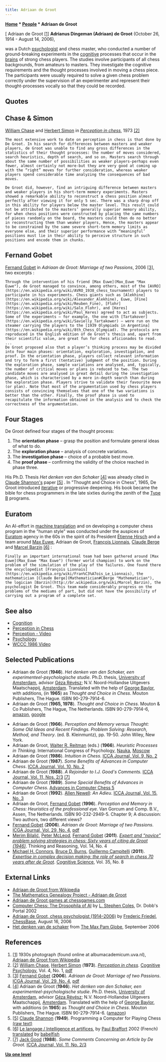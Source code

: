 ```yaml
---
title: Adriaan de Groot
---
```

**[Home](Home "Home") * [People](People "People") * Adriaan de Groot**

\[ Adriaan de Groot <a id="cite-note-1" href="#cite-ref-1">[1]</a>
**Adrianus Dingeman (Adriaan) de Groot** (October 26, 1914 - August 14, 2006),

was a Dutch [psychologist](Category:Psychologist "Category:Psychologist") and chess master, who conducted a number of ground-breaking experiments in the [cognitive](Cognition "Cognition") processes that occur in the [brains](https://en.wikipedia.org/wiki/Brain) of strong chess players. The studies involve participants of all chess backgrounds, from amateurs to masters. They investigate the cognitive requirements and the thought processes involved in moving a chess piece. The participants were usually required to solve a given chess problem correctly under the supervision of an experimenter and represent their thought-processes vocally so that they could be recorded.

## Quotes

## Chase & Simon

[William Chase](William_Chase "William Chase") and [Herbert Simon](Herbert_Simon "Herbert Simon") in *[Perception in chess](William_Chase#Perception "William Chase")*, 1973 <a id="cite-note-2" href="#cite-ref-2">[2]</a>

```
The most extensive work to date on perception in chess is that done by De Groot. In his search for differences between masters and weaker players, de Groot was unable to find any gross differences in the statistics of their thought processes: the number of moves considered, search heuristics, depth of search, and so on. Masters search through about the same number of possibilities as weaker players-perhaps even fewer, almost certainly not more-but they are very good at coming up with the “right” moves for further consideration, whereas weaker players spend considerable time analyzing the consequences of bad moves.

```

```
De Groot did, however, find an intriguing difference between masters and weaker players in his short-term memory experiments. Masters showed a remarkable ability to reconstruct a chess position almost perfectly after viewing it for only 5 sec. There was a sharp drop off in this ability for players below the master level. This result could not be attributed to the masters’ generally superior memory ability, for when chess positions were constructed by placing the same numbers of pieces randomly on the board, the masters could then do no better in reconstructing them than weaker players, Hence, the masters appear to be constrained by the same severe short-term memory limits as everyone else, and their superior performance with “meaningful’ positions must lie in their ability to perceive structure in such positions and encode them in chunks. 

```

## Fernand Gobet

[Fernand Gobet](Fernand_Gobet "Fernand Gobet") in *Adriaan de Groot: Marriage of two Passions*, 2006 <a id="cite-note-3" href="#cite-ref-3">[3]</a>, two excerpts :

```
Through the intervention of his friend [Max Euwe](Max_Euwe "Max Euwe"), de Groot managed to convince, among others, most of the [AVRO](https://en.wikipedia.org/wiki/AVRO_1938_chess_tournament) players to participate in his experiments. Chess giants such as [Alekhine](https://en.wikipedia.org/wiki/Alexander_Alekhine), Euwe, [Fine](https://en.wikipedia.org/wiki/Reuben_Fine), [Flohr](https://en.wikipedia.org/wiki/Salo_Flohr), and [Keres](https://en.wikipedia.org/wiki/Paul_Keres) agreed to act as subjects. Some of the experiments – for example, the one with [Tartakover](https://en.wikipedia.org/wiki/Savielly_Tartakower) – were run on the steamer carrying the players to the [1939 Olympiads in Argentina](https://en.wikipedia.org/wiki/8th_Chess_Olympiad). The protocols are reproduced in the English edition of de Groot’s thesis and, apart from their scientific value, are great fun for chess aficionados to read. 
...
De Groot proposed also that a player’s thinking process may be divided into four main phases: orientation, exploration, investigation, and proof. In the orientation phase, players collect relevant information and try to form a first (tentative) judgment of the position. During the exploration phase, sample variations are analysed, and, typically, the number of critical moves or plans is reduced to two. The two candidate moves are analysed in great detail during the investigation phase, which is characterised by a more in-depth search than during the exploration phase. Players strive to validate their favourite move (or plan). Note that most of the argumentation used by chess players consists of convincing themselves that one of the two variations is better than the other. Finally, the proof phase is used to recapitulate the information obtained in the analysis and to check the correctness of the argumentation. 

```

## Four Stages

De Groot defined four stages of the thought process:

1. The **orientation phase** – grasp the position and formulate general ideas of what to do.
1. The **exploration phase** – analysis of concrete variations.
1. The **investigation phase** – choice of a probable best move.
1. The **proof phase** – confirming the validity of the choice reached in phase three.

His Ph.D. Thesis *Het denken van den Schaker* <a id="cite-note-4" href="#cite-ref-4">[4]</a> was already cited in [Claude Shannon's](Claude_Shannon "Claude Shannon") paper <a id="cite-note-5" href="#cite-ref-5">[5]</a> . In "Thought and Choice in Chess", 1965, De Groot introduced [iterative](Iterative_Deepening "Iterative Deepening") or progressive deepening. His book became the bible for chess programmers in the late sixties during the zenith of the [Type B](Type_B_Strategy "Type B Strategy") programs.

## Euratom

An AI-effort in [machine translation](https://en.wikipedia.org/wiki/Machine_translation) and on developing a computer chess program in the "human style" was conducted under the auspices of [Euratom](https://en.wikipedia.org/wiki/European_Atomic_Energy_Community) agency in the 60s in the spirit of its President [Étienne Hirsch](https://en.wikipedia.org/wiki/%C3%89tienne_Hirsch) and a team around [Max Euwe](Max_Euwe "Max Euwe"), Adriaan de Groot, [François Lionnais](https://en.wikipedia.org/wiki/Fran%C3%A7ois_Le_Lionnais), [Claude Berge](Mathematician#CBerge "Mathematician") and [Marcel Barzin](http://br.wikipedia.org/wiki/Marcel_Barzin) <a id="cite-note-6" href="#cite-ref-6">[6]</a> :

```
Finally an important international team had been gathered around [Max Euwe](Max_Euwe "Max Euwe") (former world champion) to work on the problem of the simulation of the play of the failures. One found there the encyclopedist [François Lionnais](https://en.wikipedia.org/wiki/Fran%C3%A7ois_Le_Lionnais), the mathematician [Claude Berge](Mathematician#CBerge "Mathematician"), the logician [Barzin](http://br.wikipedia.org/wiki/Marcel_Barzin), the psychologist De Groot. This team made considerably progress on the problems of the mediums of part, but did not have the possibility of carrying out a program of a complete set. 

```

## See also

- [Cognition](Cognition "Cognition")
- [Perception in Chess](William_Chase#Perception "William Chase")
- [Perception - Video](William_Chase#Video "William Chase")
- [Psychology](index.php?title=Psychology&action=edit&redlink=1 "Psychology (page does not exist)")
- [WCCC 1986 Video](WCCC_1986#Video "WCCC 1986")

## Selected Publications

- Adriaan de Groot (**1946**). *Het denken van den Schaker, een experimenteel-psychologische studie.* Ph.D. thesis, [University of Amsterdam](https://en.wikipedia.org/wiki/University_of_Amsterdam), advisor [Géza Révész](Mathematician#Revesz "Mathematician"); N.V. Noord-Hollandse Uitgevers Maatschappij, [Amsterdam](https://en.wikipedia.org/wiki/Amsterdam). Translated with the help of [George Baylor](George_Baylor "George Baylor"), with additions, (in **1965**) as *Thought and Choice in Chess*. Mouton Publishers, The Hague. ISBN 90-279-7914-6.
- Adriaan de Groot (**1965, 1978**). *Thought and Choice in Chess*. Mouton & Co Publishers, The Hague, The Netherlands. ISBN 90-279-7914-6, [amazon](http://www.amazon.com/gp/reader/9027979146/ref=sib_dp_pt#reader-link), [google](http://books.google.com/books?vid=ISBN9789053569986)

[](http://books.google.com/books?vid=ISBN9789053569986)

- Adriaan de Groot (**1966**). *Perception and Memory versus Thought: Some Old Ideas and Recent Findings. Problem Solving: Research, Method, and Theory*. (ed. B. Kleinmuntz), pp. 19-50. John Wiley, New York.
- Adriaan de Groot, [Walter R. Reitman](Walter_R._Reitman "Walter R. Reitman") (eds.) (**1966**). *Heuristic Processes in Thinking*. International Congress of Psychology, [Nauka](https://en.wikipedia.org/wiki/Nauka_%28publisher%29), [Moscow](https://en.wikipedia.org/wiki/Moscow)
- Adriaan de Groot (**1986**). *Intuition in Chess*. [ICCA Journal, Vol. 9, No. 2](ICGA_Journal#9_2 "ICGA Journal")
- Adriaan de Groot (**1987**). *Some Benefits of Advances in Computer Chess*. [ICCA Journal, Vol. 10, No. 2](ICGA_Journal#10_2 "ICGA Journal")
- Adriaan de Groot (**1988**). *A Rejoinder to I.J. Good's Comments*. [ICCA Journal, Vol. 11, Nos. 2/3](ICGA_Journal#11_23 "ICGA Journal") <a id="cite-note-7" href="#cite-ref-7">[7]</a>
- Adriaan de Groot (**1989**). *Some Special Benefits of Advances in Computer Chess*. [Advances in Computer Chess 5](Advances_in_Computer_Chess_5 "Advances in Computer Chess 5")
- Adriaan de Groot (**1992**). [Allen Newell](Allen_Newell "Allen Newell"): *An Adieu*. [ICCA Journal, Vol. 15, No. 3](ICGA_Journal#15_3 "ICGA Journal")
- Adriaan de Groot, [Fernand Gobet](Fernand_Gobet "Fernand Gobet") (**1996**). *Perception and Memory in Chess: Heuristics of the professional eye.* Van Gorcum and Comp. B.V., Assen, The Netherlands. ISBN 90-232-2949-5. Chapter 9; A discussion: Two authors, two different views?
- [Fernand Gobet](Fernand_Gobet "Fernand Gobet") (**2006**). *Adriaan de Groot: Marriage of two Passions*. [ICGA Journal, Vol. 29, No. 4](ICGA_Journal#29_4 "ICGA Journal"), [pdf](https://pdfs.semanticscholar.org/917c/a46e68d9716ad0dc49dce715a1d5ff381d5a.pdf)
- [Merim Bilalić](index.php?title=Merim_Bilali%C4%87&action=edit&redlink=1 "Merim Bilalić (page does not exist)"), [Peter McLeod](index.php?title=Peter_McLeod&action=edit&redlink=1 "Peter McLeod (page does not exist)"), [Fernand Gobet](Fernand_Gobet "Fernand Gobet") (**2011**). *[Expert and “novice” problem solving strategies in chess: Sixty years of citing de Groot (1946)](http://philpapers.org/rec/GOBEAN)*. Thinking and Reasoning, Vol. 14, No. 4
- [Michael H. Connors](http://scholar.google.com.au/citations?user=eHSsRjcAAAAJ&hl=en), [Bruce D. Burns](http://www.informatik.uni-trier.de/~ley/pers/hd/b/Burns:Bruce_D=.html), [Guillermo Campitelli](index.php?title=Guillermo_Campitelli&action=edit&redlink=1 "Guillermo Campitelli (page does not exist)") (**2011**). *[Expertise in complex decision making: the role of search in chess 70 years after de Groot](http://onlinelibrary.wiley.com/doi/10.1111/j.1551-6709.2011.01196.x/abstract?deniedAccessCustomisedMessage=&userIsAuthenticated=false)*. [Cognitive Science](https://en.wikipedia.org/wiki/Cognitive_Science_Society), Vol. 35, No. 8

## External Links

- [Adriaan de Groot from Wikipedia](https://en.wikipedia.org/wiki/Adriaan_de_Groot)
- [The Mathematics Genealogy Project - Adriaan de Groot](http://genealogy.math.ndsu.nodak.edu/id.php?id=123513)
- [Adriaan de Groot games at chessgames.com](http://www.chessgames.com/perl/chessplayer?pid=82308)
- [Computer Chess: The Drosophila of AI](http://www.ddj.com/hpc-high-performance-computing/184405171) by [L. Stephen Coles](L._Stephen_Coles "L. Stephen Coles"), Dr. Dobb's Portal 2002
- [Adriaan de Groot, chess psychologist (1914–2006)](http://www.chessbase.com/newsdetail.asp?newsid=3290) by [Frederic Friedel](Frederic_Friedel "Frederic Friedel"), [ChessBase](ChessBase "ChessBase"), August 16, 2006
- [Het denken van de schaker](http://www.maxpam.nl/2006/09/het-denken-van-de-schaker/) from [The Max Pam Globe](http://www.maxpam.nl/), September 2006

## References

1. <a id="cite-ref-1" href="#cite-note-1">[1]</a> 1930s photograph (found online at albumacademicum.uva.nl), [Adriaan de Groot from Wikipedia](https://en.wikipedia.org/wiki/Adriaan_de_Groot)
1. <a id="cite-ref-2" href="#cite-note-2">[2]</a> [William Chase](William_Chase "William Chase"), [Herbert Simon](Herbert_Simon "Herbert Simon") (**1973**). *[Perception in chess](http://www.sciencedirect.com/science/article/pii/0010028573900042)*. [Cognitive Psychology](http://www.elsevier.com/wps/find/journaldescription.cws_home/622807/description#description), Vol. 4, No. 1, [pdf](http://matt.colorado.edu/teaching/highcog/fall8/cs73.pdf)
1. <a id="cite-ref-3" href="#cite-note-3">[3]</a> [Fernand Gobet](Fernand_Gobet "Fernand Gobet") (**2006**). *Adriaan de Groot: Marriage of two Passions*. [ICGA Journal, Vol. 29, No. 4](ICGA_Journal#29_4 "ICGA Journal"), [pdf](http://people.brunel.ac.uk/%7Ehsstffg/preprints/De%20Groot%27s%20obituary%20--%20ICGA.pdf)
1. <a id="cite-ref-4" href="#cite-note-4">[4]</a> Adriaan de Groot (**1946**). *Het denken van den Schaker, een experimenteel-psychologische studie*. Ph.D. thesis, [University of Amsterdam](https://en.wikipedia.org/wiki/University_of_Amsterdam), advisor [Géza Révész](Mathematician#Revesz "Mathematician"); N.V. Noord-Hollandse Uitgevers Maatschappij, [Amsterdam](https://en.wikipedia.org/wiki/Amsterdam). Translated with the help of [George Baylor](George_Baylor "George Baylor"), with additions (in **1965**) as *Thought and Choice in Chess*. Mouton Publishers, The Hague. ISBN 90-279-7914-6. ([amazon](http://www.amazon.com/gp/reader/9027979146/ref=sib_dp_pt#reader-link))
1. <a id="cite-ref-5" href="#cite-note-5">[5]</a> [Claude Shannon](Claude_Shannon "Claude Shannon") (**1949**). Programming a Computer for Playing Chess [(raw text)](http://www.pi.infn.it/%7Ecarosi/chess/shannon.txt)
1. <a id="cite-ref-6" href="#cite-note-6">[6]</a> [Le langage / Intelligence et artifices](http://www.paulbraffort.net/langage/intelligence_et_artifices/grisablues.htm), by [Paul Braffort](http://www.paulbraffort.net/) 2002 (French) [translated](http://babelfish.yahoo.com/translate_url?doit=done&tt=url&intl=1&fr=bf-home&trurl=http%3A%2F%2Fwww.paulbraffort.net%2Flangage%2Fintelligence_et_artifices%2Fgrisablues.htm&lp=fr_en&btnTrUrl=Translate) by [babelfish](http://babelfish.yahoo.com/)
1. <a id="cite-ref-7" href="#cite-note-7">[7]</a> [Jack Good](Jack_Good "Jack Good") (**1988**). *Some Comments Concerning an Article by De Groot.* [ICCA Journal, Vol. 11, No. 2/3](ICGA_Journal#11_23 "ICGA Journal")

**[Up one level](People "People")**

